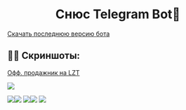 <h1 align="center">Снюс Telegram Bot👋</h1>
<a href="https://github.com/daveusa31/TG_snus_bot/releases">Скачать последнюю версию бота</a>

## 💁‍♀️ Скриншоты:
<a href="https://lolzteam.online/threads/1379277/">Офф. продажник на LZT</a>

![](https://i2.imageban.ru/out/2020/03/02/0401c4e3243ef03d4b2bc3bb7d62b802.png)


![](https://i1.imageban.ru/out/2020/03/02/e7af0b988ac77f4282fc4b46509b902b.png)![](https://i3.imageban.ru/out/2020/03/02/d28040e4b13ae6a5eef101dd5d2f7fce.png)
![](https://i4.imageban.ru/out/2020/03/02/91ec076df40d377eb326b7b77f37ad73.png)![](https://i4.imageban.ru/out/2020/03/02/2dedff3763c999652225bb11041a6cfa.png)
![](https://i2.imageban.ru/out/2020/03/02/42249d05b853635290c07faf80408901.png)





